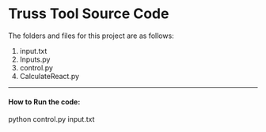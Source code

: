 # Truss Tool Source Code

The folders and files for this project are as follows:

<ol> 
 <li> input.txt </li>
<li> Inputs.py </li>
<li> control.py </li>
<li> CalculateReact.py </li>
</ol>
<hr>
<h4>How to Run the code:</h4>
python control.py input.txt

